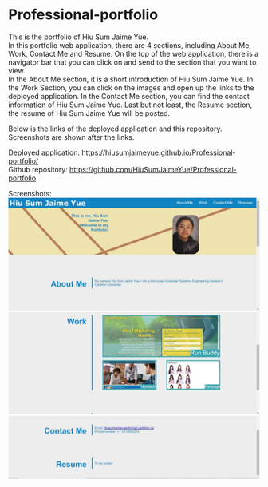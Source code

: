 # Professional-portfolio

This is the portfolio of Hiu Sum Jaime Yue.    
In this portfolio web application, there are 4 sections, including About Me, Work, Contact Me and Resume. 
On the top of the web application, there is a navigator bar that you can click on and send to the section that you want to view.          
In the About Me section, it is a short introduction of Hiu Sum Jaime Yue. In the Work Section, you can click on the images and open up the links to the deployed application. In the Contact Me section, you can find the contact information of Hiu Sum Jaime Yue. Last but not least, the Resume section, the resume of Hiu Sum Jaime Yue will be posted.      

Below is the links of the deployed application and this repository. Screenshots are shown after the links.

Deployed application: https://hiusumjaimeyue.github.io/Professional-portfolio/       
Github repository: https://github.com/HiuSumJaimeYue/Professional-portfolio          

Screenshots:     
![Portfolio Preview 1](https://github.com/HiuSumJaimeYue/Professional-portfolio/blob/main/screenshots/portfolioPreview1.jpg "Portfolio Preview 1")      
![Portfolio Preview 2](https://github.com/HiuSumJaimeYue/Professional-portfolio/blob/main/screenshots/portfolioPreview2.jpg "Portfolio Preview 2")      
![Portfolio Preview 3](https://github.com/HiuSumJaimeYue/Professional-portfolio/blob/main/screenshots/portfolioPreview3.jpg "Portfolio Preview 3")      
